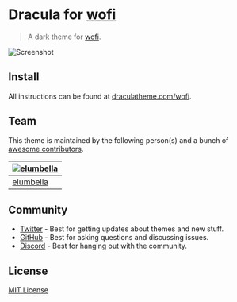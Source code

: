 # Dracula for [wofi](https://hg.sr.ht/~scoopta/wofi)

> A dark theme for [wofi](https://hg.sr.ht/~scoopta/wofi).

![Screenshot](./screenshot.png)

## Install

All instructions can be found at [draculatheme.com/wofi](https://draculatheme.com/wofi).

## Team

This theme is maintained by the following person(s) and a bunch of [awesome contributors](https://github.com/dracula/wofi/graphs/contributors).

| [![elumbella](https://avatars3.githubusercontent.com/u/2538681?v=4&s=70)](https://github.com/elumbella) |
| ------------------------------------------------------------------------------------------------------- |
| [elumbella](https://github.com/elumbella)                                                               |

## Community

- [Twitter](https://twitter.com/draculatheme) - Best for getting updates about themes and new stuff.
- [GitHub](https://github.com/dracula/dracula-theme/discussions) - Best for asking questions and discussing issues.
- [Discord](https://draculatheme.com/discord-invite) - Best for hanging out with the community.

## License

[MIT License](./LICENSE)
